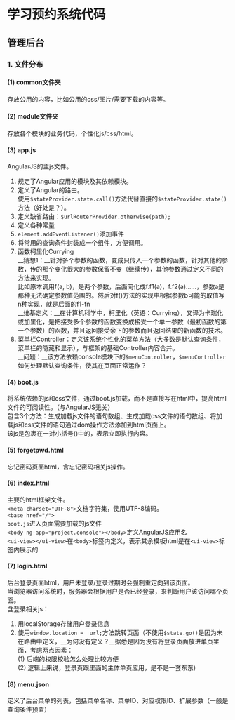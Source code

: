 # 学习预约系统代码
## 管理后台
### 1. 文件分布
#### (1) common文件夹  
存放公用的内容，比如公用的css/图片/需要下载的内容等。
#### (2) module文件夹  
存放各个模块的业务代码，个性化js/css/html。
#### (3) app.js  
AngularJS的主js文件。  
1. 规定了Angular应用的模块及其依赖模块。  
2. 定义了Angular的路由。  
使用`$stateProvider.state.call()`方法代替直接的`$stateProvider.state()`方法（好处是？）。  
3. 定义缺省路由：`$urlRouterProvider.otherwise(path);`  
4. 定义各种常量  
5. `element.addEventListener()`添加事件  
6. 将常用的查询条件封装成一个组件，方便调用。  
7. 函数柯里化Currying  
__猜想1：__针对多个参数的函数，变成只传入一个参数的函数，针对其他的参数，传的那个变化很大的参数保留不变（继续传），其他参数通过定义不同的方法来实现。  
比如原本调用f(a, b)，是两个参数，后面简化成f.f1(a)，f.f2(a)……，参数a是那种无法确定参数值范围的。然后对f()方法的实现中根据参数b可能的取值写n种实现，就是后面的f1-fn  
__维基定义：__在计算机科学中，柯里化（英语：Currying），又译为卡瑞化或加里化，是把接受多个参数的函数变换成接受一个单一参数（最初函数的第一个参数）的函数，并且返回接受余下的参数而且返回结果的新函数的技术。  
8. 菜单栏Controller：定义该系统个性化的菜单方法（大多数是默认查询条件，菜单栏的隐藏和显示），与框架的基础Controller内容合并。  
__问题：__该方法依赖console模块下的`$menuController`，`$menuController`如何处理默认查询条件，使其在页面正常运作？

#### (4) boot.js  
将系统依赖的js和css文件，通过boot.js加载，而不是直接写在html中，提高html文件的可阅读性。（与AngularJS无关）  
包含3个方法：生成加载js文件的语句数组、生成加载css文件的语句数组、将加载js和css文件的语句通过dom操作方法添加到html页面上。  
该js是包裹在一对小括号()中的，表示立即执行内容。  
#### (5) forgetpwd.html  
忘记密码页面html，含忘记密码相关js操作。  
#### (6) index.html  
主要的html框架文件。  
`<meta charset="UTF-8">`文档字符集，使用UTF-8编码。  
`<base href="/">`  
`boot.js`进入页面需要加载的js文件  
`<body ng-app="project.console"></body>`定义AngularJS应用名  
`<ui-view></ui-view>`在`<body>`标签内定义，表示其余模板html是在`<ui-view>`标签内展示的  
#### (7) login.html
后台登录页面html，用户未登录/登录过期时会强制重定向到该页面。  
当浏览器访问系统时，服务器会根据用户是否已经登录，来判断用户该访问哪个页面。  
含登录相关js：  
1. 用localStorage存储用户登录信息  
2. 使用`window.location =  url;`方法跳转页面（不使用`$state.go()`是因为未在路由中定义，__为何没有定义？__据悉是因为没有将登录页面放进单页里面，考虑两点因素：  
(1) 后端的权限校验怎么处理比较方便  
(2) 逻辑上来说，登录页跟里面的主体单页应用，是不是一套东东)  
#### (8) menu.json  
定义了后台菜单的列表，包括菜单名称、菜单ID、对应权限ID、扩展参数（一般是查询条件预置）